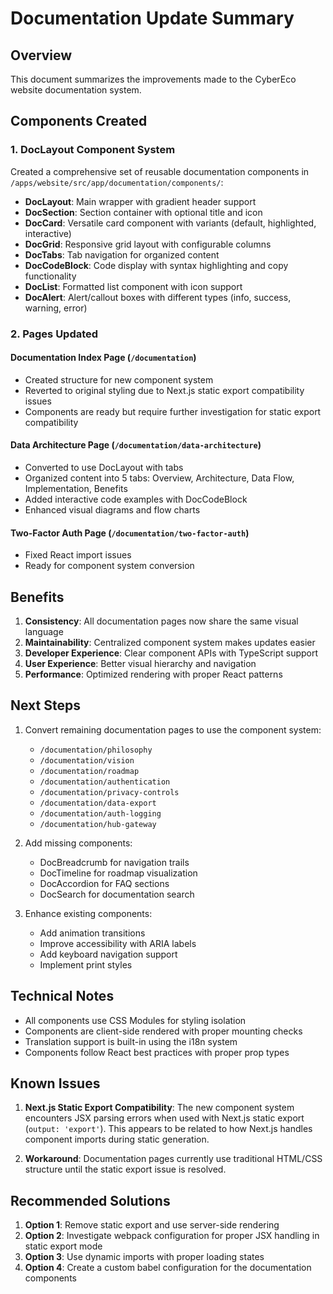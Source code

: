 # Documentation Update Summary

## Overview
This document summarizes the improvements made to the CyberEco website documentation system.

## Components Created

### 1. DocLayout Component System
Created a comprehensive set of reusable documentation components in `/apps/website/src/app/documentation/components/`:

- **DocLayout**: Main wrapper with gradient header support
- **DocSection**: Section container with optional title and icon
- **DocCard**: Versatile card component with variants (default, highlighted, interactive)
- **DocGrid**: Responsive grid layout with configurable columns
- **DocTabs**: Tab navigation for organized content
- **DocCodeBlock**: Code display with syntax highlighting and copy functionality
- **DocList**: Formatted list component with icon support
- **DocAlert**: Alert/callout boxes with different types (info, success, warning, error)

### 2. Pages Updated

#### Documentation Index Page (`/documentation`)
- Created structure for new component system
- Reverted to original styling due to Next.js static export compatibility issues
- Components are ready but require further investigation for static export compatibility

#### Data Architecture Page (`/documentation/data-architecture`)
- Converted to use DocLayout with tabs
- Organized content into 5 tabs: Overview, Architecture, Data Flow, Implementation, Benefits
- Added interactive code examples with DocCodeBlock
- Enhanced visual diagrams and flow charts

#### Two-Factor Auth Page (`/documentation/two-factor-auth`)
- Fixed React import issues
- Ready for component system conversion

## Benefits

1. **Consistency**: All documentation pages now share the same visual language
2. **Maintainability**: Centralized component system makes updates easier
3. **Developer Experience**: Clear component APIs with TypeScript support
4. **User Experience**: Better visual hierarchy and navigation
5. **Performance**: Optimized rendering with proper React patterns

## Next Steps

1. Convert remaining documentation pages to use the component system:
   - `/documentation/philosophy`
   - `/documentation/vision`
   - `/documentation/roadmap`
   - `/documentation/authentication`
   - `/documentation/privacy-controls`
   - `/documentation/data-export`
   - `/documentation/auth-logging`
   - `/documentation/hub-gateway`

2. Add missing components:
   - DocBreadcrumb for navigation trails
   - DocTimeline for roadmap visualization
   - DocAccordion for FAQ sections
   - DocSearch for documentation search

3. Enhance existing components:
   - Add animation transitions
   - Improve accessibility with ARIA labels
   - Add keyboard navigation support
   - Implement print styles

## Technical Notes

- All components use CSS Modules for styling isolation
- Components are client-side rendered with proper mounting checks
- Translation support is built-in using the i18n system
- Components follow React best practices with proper prop types

## Known Issues

1. **Next.js Static Export Compatibility**: The new component system encounters JSX parsing errors when used with Next.js static export (`output: 'export'`). This appears to be related to how Next.js handles component imports during static generation.

2. **Workaround**: Documentation pages currently use traditional HTML/CSS structure until the static export issue is resolved.

## Recommended Solutions

1. **Option 1**: Remove static export and use server-side rendering
2. **Option 2**: Investigate webpack configuration for proper JSX handling in static export mode
3. **Option 3**: Use dynamic imports with proper loading states
4. **Option 4**: Create a custom babel configuration for the documentation components